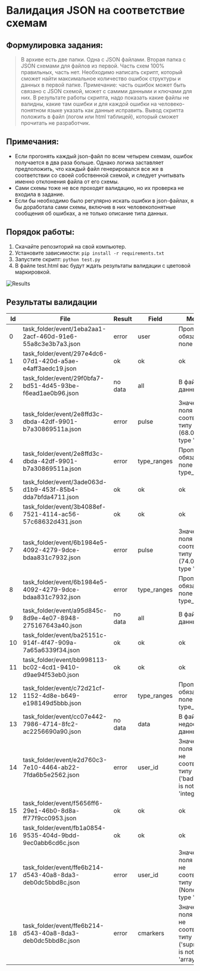 # Валидация JSON на соответствие схемам

## Формулировка задания:
> В архиве есть две папки. 
> Одна с JSON файлами.
> Вторая папка с JSON схемами для файлов из первой. Часть схем 100% правильных, часть нет.
> Необходимо написать скрипт, который сможет найти максимальное количество ошибок структуры и данных в первой папке.
> Примечание: часть ошибок может быть связано с JSON схемой, может с самими данными и ключами для них.
> В результате работы скрипта, надо показать какие файлы не валидны, какие там ошибки и для каждой ошибки на человеко-понятном языке указать как данные исправить.
> Вывод скрипта положить в файл (логом или html таблицей), который сможет прочитать не разработчик.

## Примечания:
* Если прогонять каждый json-файл по всем четырем схемам, ошибок получается в два раза больше.
Однако логика заставляет предположить, что каждый файл генерировался все же в соответствии со своей собственной схемой, и следует учитывать именно отклонения файла от его схемы.
* Сами схемы тоже не все проходят валидацию, но их проверка не входила в задание.
* Если бы необходимо было регулярно искать ошибки в json-файлах, я бы доработала сами схемы, включив в них человекопонятные сообщения об ошибках, а не только описание типа данных.

## Порядок работы:

1. Скачайте репозиторий на свой компьютер.
2. Установите зависимости:
```pip install -r requirements.txt```
3. Запустите скрипт:
```python test.py```
4. В файле test.html вас будут ждать результаты валидации с цветовой маркировкой.

![Results](task_folder/test.png)

## Результаты валидации
|Id|File|Result|Field|Message|
|---|---|---|---|---|
|0|task_folder/event/1eba2aa1-2acf-460d-91e6-55a8c3e3b7a3.json|error|user|Пропущено обязательное поле user|
|1|task_folder/event/297e4dc6-07d1-420d-a5ae-e4aff3aedc19.json|ok|ok|ok|
|2|task_folder/event/29f0bfa7-bd51-4d45-93be-f6ead1ae0b96.json|no data|all|В файле нет данных|
|3|task_folder/event/2e8ffd3c-dbda-42df-9901-b7a30869511a.json|error|pulse|Значение поля pulse не соответствует типу 'integer' (68.0 is not of type 'integer')|
|4|task_folder/event/2e8ffd3c-dbda-42df-9901-b7a30869511a.json|error|type_ranges|Пропущено обязательное поле type_ranges|
|5|task_folder/event/3ade063d-d1b9-453f-85b4-dda7bfda4711.json|ok|ok|ok|
|6|task_folder/event/3b4088ef-7521-4114-ac56-57c68632d431.json|ok|ok|ok|
|7|task_folder/event/6b1984e5-4092-4279-9dce-bdaa831c7932.json|error|pulse|Значение поля pulse не соответствует типу 'integer' (74.0 is not of type 'integer')|
|8|task_folder/event/6b1984e5-4092-4279-9dce-bdaa831c7932.json|error|type_ranges|Пропущено обязательное поле type_ranges|
|9|task_folder/event/a95d845c-8d9e-4e07-8948-275167643a40.json|no data|all|В файле нет данных|
|10|task_folder/event/ba25151c-914f-4f47-909a-7a65a6339f34.json|ok|ok|ok|
|11|task_folder/event/bb998113-bc02-4cd1-9410-d9ae94f53eb0.json|ok|ok|ok|
|12|task_folder/event/c72d21cf-1152-4d8e-b649-e198149d5bbb.json|error|type_ranges|Пропущено обязательное поле type_ranges|
|13|task_folder/event/cc07e442-7986-4714-8fc2-ac2256690a90.json|no data|data|В файле недостаточно данных|
|14|task_folder/event/e2d760c3-7e10-4464-ab22-7fda6b5e2562.json|error|user_id|Значение поля user_id не соответствует типу 'integer' ('bad user id' is not of type 'integer')|
|15|task_folder/event/f5656ff6-29e1-46b0-8d8a-ff77f9cc0953.json|ok|ok|ok|
|16|task_folder/event/fb1a0854-9535-404d-9bdd-9ec0abb6cd6c.json|ok|ok|ok|
|17|task_folder/event/ffe6b214-d543-40a8-8da3-deb0dc5bbd8c.json|error|user_id|Значение поля user_id не соответствует типу 'integer' (None is not of type 'integer')|
|18|task_folder/event/ffe6b214-d543-40a8-8da3-deb0dc5bbd8c.json|error|cmarkers|Значение поля cmarkers не соответствует типу 'array' ('suprt marker' is not of type 'array')|
